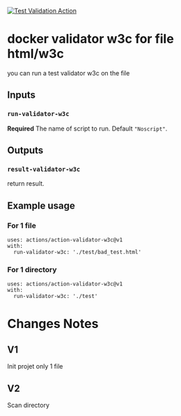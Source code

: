 [![Test Validation Action](https://github.com/PapouMarc/action-validator-w3c/actions/workflows/dockerimage.yml/badge.svg)](https://github.com/PapouMarc/action-validator-w3c/actions/workflows/dockerimage.yml)


# docker validator w3c for file html/w3c

you can run a test validator w3c on the file

## Inputs

### `run-validator-w3c`

**Required** The name of script to run. Default `"Noscript"`.

## Outputs

### `result-validator-w3c`

return result.

## Example usage

### For 1 file

```
uses: actions/action-validator-w3c@v1
with:
  run-validator-w3c: './test/bad_test.html'
```
### For 1 directory

```
uses: actions/action-validator-w3c@v1
with:
  run-validator-w3c: './test'
```

# Changes Notes

## V1

Init projet only 1 file

## V2

Scan directory